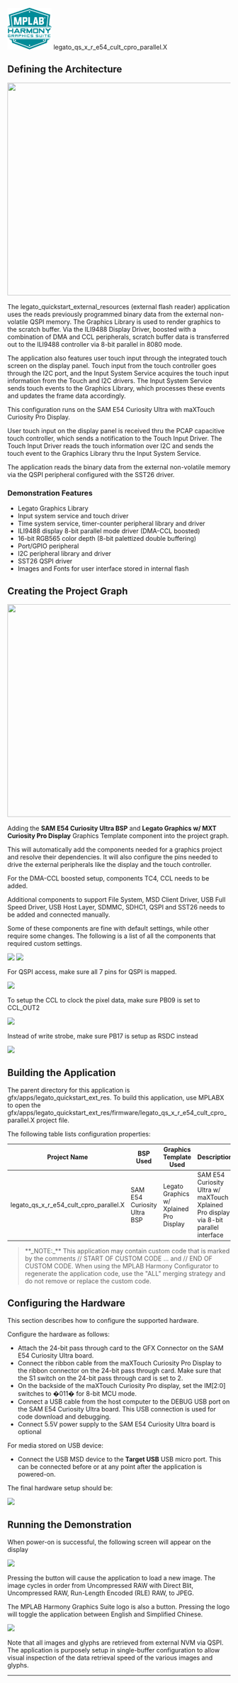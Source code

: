 
![](../../../../docs/images/mhgs.png) legato_qs_x_r_e54_cult_cpro_parallel.X

Defining the Architecture
-------------------------

<img src="legato_qs_x_r_e54_cult_cpro_parallel_arch.png" width="800" height="480" />

The legato_quickstart_external_resources (external flash reader) application uses the reads previously programmed binary data from the external non-volatile QSPI memory. The Graphics Library is used to render graphics to the scratch buffer. Via the ILI9488 Display Driver, boosted with a combination of DMA and CCL peripherals, scratch buffer data is transferred out to the ILI9488 controller via 8-bit parallel in 8080 mode. 

The application also features user touch input through the integrated touch screen on the display panel. Touch input from the touch controller goes through the I2C port, and the Input System Service acquires the touch input information from the Touch and I2C drivers. The Input System Service sends touch events to the Graphics Library, which processes these events and updates the frame data accordingly. 

This configuration runs on the SAM E54 Curiosity Ultra with maXTouch Curiosity Pro Display. 

User touch input on the display panel is received thru the PCAP capacitive touch controller, which sends a notification to the Touch Input Driver. The Touch Input Driver reads the touch information over I2C and sends the touch event to the Graphics Library thru the Input System Service. 

The application reads the binary data from the external non-volatile memory via the QSPI peripheral configured with the SST26 driver. 

### Demonstration Features 

* Legato Graphics Library 
* Input system service and touch driver 
* Time system service, timer-counter peripheral library and driver 
* ILI9488 display 8-bit parallel mode driver (DMA-CCL boosted) 
* 16-bit RGB565 color depth (8-bit palettized double buffering) 
* Port/GPIO peripheral 
* I2C peripheral library and driver 
* SST26 QSPI driver 
* Images and Fonts for user interface stored in internal flash

Creating the Project Graph
--------------------------

<img src="legato_qs_x_r_e54_cult_cpro_parallel_pg.png" width="800" height="480" />

Adding the **SAM E54 Curiosity Ultra BSP** and **Legato Graphics w/ MXT Curiosity Pro Display** Graphics Template component into the project graph. 

This will automatically add the components needed for a graphics project and resolve their dependencies. It will also configure the pins needed to drive the external peripherals like the display and the touch controller. 

For the DMA-CCL boosted setup, components TC4, CCL needs to be added. 

Additional components to support File System, MSD Client Driver, USB Full Speed Driver, USB Host Layer, SDMMC, SDHC1, QSPI and SST26 needs to be added and connected manually. 

Some of these components are fine with default settings, while other require some changes. The following is a list of all the components that required custom settings. 

<img src="legato_qs_e54_cult_cpro_parallel_pg1.png" />

<img src="legato_qs_e54_cult_cpro_parallel_pg2.png" />

For QSPI access, make sure all 7 pins for QSPI is mapped.

<img src="legato_qs_x_r_e54_cult_cpro_parallel_pg3.png"  />

To setup the CCL to clock the pixel data, make sure PB09 is set to CCL_OUT2 

<img src="legato_qs_e54_cult_cpro_parallel_pg3.png"  />

Instead of write strobe, make sure PB17 is setup as RSDC instead

<img src="legato_qs_e54_cult_cpro_parallel_pg4.png" />


Building the Application
------------------------

The parent directory for this application is gfx/apps/legato_quickstart_ext_res. To build this application, use MPLABX to open the gfx/apps/legato_quickstart_ext_res/firmware/legato_qs_x_r_e54_cult_cpro_parallel.X project file. 

The following table lists configuration properties:

| Project Name  | BSP Used |Graphics Template Used | Description |
|---------------| ---------|---------------| ---------|
| legato_qs_x_r_e54_cult_cpro_parallel.X | SAM E54 Curiosity Ultra BSP | Legato Graphics w/ Xplained Pro Display | SAM E54 Curiosity Ultra w/ maXTouch Xplained Pro display via 8-bit parallel interface |

> \*\*\_NOTE:\_\*\* This application may contain custom code that is marked by the comments // START OF CUSTOM CODE ... and // END OF CUSTOM CODE. When using the MPLAB Harmony Configurator to regenerate the application code, use the "ALL" merging strategy and do not remove or replace the custom code.

Configuring the Hardware
------------------------

This section describes how to configure the supported hardware. 

Configure the hardware as follows: 

* Attach the 24-bit pass through card to the GFX Connector on the SAM E54 Curiosity Ultra board. 
* Connect the ribbon cable from the maXTouch Curiosity Pro Display to the ribbon connector on the 24-bit pass through card. Make sure that the S1 switch on the 24-bit pass through card is set to 2. 
* On the backside of the maXTouch Curiosity Pro display, set the IM[2:0] switches to �011� for 8-bit MCU mode. 
* Connect a USB cable from the host computer to the DEBUG USB port on the SAM E54 Curiosity Ultra board. This USB connection is used for code download and debugging. 
* Connect 5.5V power supply to the SAM E54 Curiosity Ultra board is optional 

For media stored on USB device: 

* Connect the USB MSD device to the **Target USB** USB micro port. This can be connected before or at any point after the application is powered-on.

The final hardware setup should be: 

<img src="legato_fl_e54_cult_cpro_parallel.X_conf7.png" />

Running the Demonstration
-------------------------

When power-on is successful, the following screen will appear on the display 

<img src="legato_qs_x_r_e70_xu_tm4301b_run1.png" />

Pressing the button will cause the application to load a new image. The image cycles in order from Uncompressed RAW with Direct Blit, Uncompressed RAW, Run-Length Encoded (RLE) RAW, to JPEG.

The MPLAB Harmony Graphics Suite logo is also a button. Pressing the logo will toggle the application between English and Simplified Chinese. 

<img src="legato_qs_x_r_e70_xu_tm4301b_run2.png" />

Note that all images and glyphs are retrieved from external NVM via QSPI. The application is purposely setup in single-buffer configuration to allow visual inspection of the data retrieval speed of the various images and glyphs.

* * * * *
